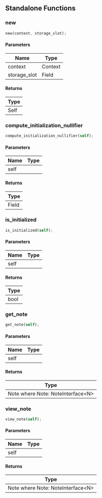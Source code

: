 ## Standalone Functions

### new

```rust
new(context, storage_slot);
```

#### Parameters
| Name | Type |
| --- | --- |
| context | Context |
| storage_slot | Field |

#### Returns
| Type |
| --- |
| Self |

### compute_initialization_nullifier

```rust
compute_initialization_nullifier(self);
```

#### Parameters
| Name | Type |
| --- | --- |
| self |  |

#### Returns
| Type |
| --- |
| Field |

### is_initialized

```rust
is_initialized(self);
```

#### Parameters
| Name | Type |
| --- | --- |
| self |  |

#### Returns
| Type |
| --- |
| bool |

### get_note

```rust
get_note(self);
```

#### Parameters
| Name | Type |
| --- | --- |
| self |  |

#### Returns
| Type |
| --- |
| Note where Note: NoteInterface&lt;N&gt; |

### view_note

```rust
view_note(self);
```

#### Parameters
| Name | Type |
| --- | --- |
| self |  |

#### Returns
| Type |
| --- |
| Note  where Note: NoteInterface&lt;N&gt; |

